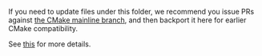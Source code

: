 If you need to update files under this folder, we recommend you issue PRs
against [the CMake mainline branch](https://github.com/Kitware/CMake/blob/master/Modules/FindCUDA.cmake),
and then backport it here for earlier CMake compatibility.

See [this](../README.md) for more details.
